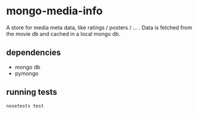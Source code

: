mongo-media-info
================

A store for media meta data, like ratings / posters / ... . Data is fetched from the movie db and cached in a local mongo db.

## dependencies

- mongo db
- pymongo

## running tests

```nosetests test```